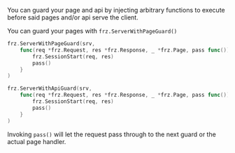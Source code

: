 You can guard your page and api by injecting arbitrary functions to execute before said pages and/or api serve the client.

You can guard your pages with `frz.ServerWithPageGuard()`

```go
frz.ServerWithPageGuard(srv,
    func(req *frz.Request, res *frz.Response, _ *frz.Page, pass func()) {
        frz.SessionStart(req, res)
	    pass()
    }
)

frz.ServerWithApiGuard(srv,
    func(req *frz.Request, res *frz.Response, _ *frz.Page, pass func()) {
        frz.SessionStart(req, res)
	    pass()
    }
)
```

Invoking `pass()` will let the request pass through to the next guard or the actual page handler.